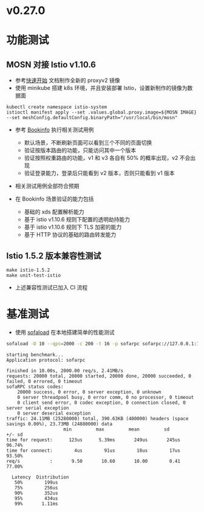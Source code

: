 # v0.27.0

# 功能测试

## MOSN 对接 Istio v1.10.6

+ 参考[快速开始](https://mosn.io/docs/quick-start/istio/) 文档制作全新的 proxyv2 镜像
+ 使用 minikube 搭建 k8s 环境，并且安装部署 Istio，设置新制作的镜像为数据面

```
kubectl create namespace istio-system
istioctl manifest apply --set .values.global.proxy.image=${MOSN IMAGE} --set meshConfig.defaultConfig.binaryPath="/usr/local/bin/mosn"
```

+ 参考 [Bookinfo](https://istio.io/latest/docs/examples/bookinfo/) 执行相关测试用例
  + 默认场景，不断刷新页面可以看到三个不同的页面切换
  + 验证按版本路由的功能，只能访问其中一个版本
  + 验证按照权重路由的功能，v1 和 v3 各自有 50% 的概率出现，v2 不会出现
  + 验证登录能力，登录后只能看到 v2 版本，否则只能看到 v1 版本

+ 相关测试用例全部符合预期

+ 在 Bookinfo 场景验证的能力包括
  + 基础的 xds 配置解析能力
  + 基于 istio v1.10.6 规则下配置的透明劫持能力
  + 基于 istio v1.10.6 规则下 TLS 加密的能力
  + 基于 HTTP 协议的基础的路由转发能力

## Istio 1.5.2 版本兼容性测试

```
make istio-1.5.2
make unit-test-istio
```
+ 上述兼容性测试已加入 CI 流程

# 基准测试

+ 使用 [sofaload](https://github.com/antJack/sofaload) 在本地搭建简单的性能测试

```Bash
sofaload -D 10 --qps=2000 -c 200 -t 16 -p sofarpc sofarpc://127.0.0.1:12200
```

```
starting benchmark...
Application protocol: sofarpc

finished in 10.00s, 2000.00 req/s, 2.41MB/s
requests: 20000 total, 20000 started, 20000 done, 20000 succeeded, 0 failed, 0 errored, 0 timeout
sofaRPC status codes:
	20000 success, 0 error, 0 server exception, 0 unknown
	0 server threadpool busy, 0 error comm, 0 no processor, 0 timeout
	0 client send error, 0 codec exception, 0 connection closed, 0 server serial exception
	0 server deserial exception
traffic: 24.11MB (25280000) total, 390.63KB (400000) headers (space savings 0.00%), 23.73MB (24880000) data
                     min         max         mean         sd        +/- sd
time for request:      123us      5.39ms       249us       245us    96.74%
time for connect:        4us        91us        18us        17us    93.50%
req/s           :       9.50       10.60       10.00        0.41    77.00%

  Latency  Distribution
   50%        199us
   75%        256us
   90%        352us
   95%        434us
   99%       1.11ms
```
